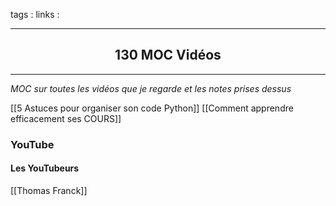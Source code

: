 tags : 
links :

****

<h2 style="text-align: center;"> 130 MOC Vidéos </h2>

****


*MOC sur toutes les vidéos que je regarde et les notes prises dessus*

[[5 Astuces pour organiser son code Python]]
[[Comment apprendre efficacement ses COURS]]

### YouTube

#### Les YouTubeurs

[[Thomas Franck]]